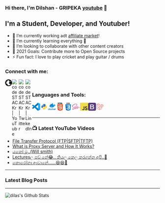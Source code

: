### Hi there, I'm Dilshan - GRIPEKA [youtube][website] 👋

## I'm a Student, Developer, and Youtuber!
- 🔭 I’m currently working adt [affiliate market][website]!
- 🌱 I’m currently learning everything 🤣
- 👯 I’m looking to collaborate with other content creators
- 🥅 2021 Goals: Contribute more to Open Source projects
- ⚡ Fun fact: I love to play cricket and play guitar / drums

### Connect with me:

[<img align="left" alt="codeSTACKr.com" width="22px" src="https://raw.githubusercontent.com/iconic/open-iconic/master/svg/globe.svg" />][website]
[<img align="left" alt="codeSTACKr | YouTube" width="22px" src="https://cdn.jsdelivr.net/npm/simple-icons@v3/icons/youtube.svg" />][youtube]
[<img align="left" alt="codeSTACKr | Twitter" width="22px" src="https://cdn.jsdelivr.net/npm/simple-icons@v3/icons/twitter.svg" />][twitter]
[<img align="left" alt="codeSTACKr | LinkedIn" width="22px" src="https://cdn.jsdelivr.net/npm/simple-icons@v3/icons/linkedin.svg" />][linkedin]


<br />

### Languages and Tools:

<img align="left" alt="Visual Studio Code" width="26px" src="https://raw.githubusercontent.com/github/explore/80688e429a7d4ef2fca1e82350fe8e3517d3494d/topics/visual-studio-code/visual-studio-code.png" />
<img align="left" alt="HTML5" width="26px" src="https://raw.githubusercontent.com/github/explore/80688e429a7d4ef2fca1e82350fe8e3517d3494d/topics/python/python.png" />
<img align="left" alt="HTML5" width="26px" src="https://raw.githubusercontent.com/github/explore/80688e429a7d4ef2fca1e82350fe8e3517d3494d/topics/docker/docker.png" />
<img align="left" alt="HTML5" width="26px" src="https://raw.githubusercontent.com/github/explore/80688e429a7d4ef2fca1e82350fe8e3517d3494d/topics/html/html.png" />
<img align="left" alt="CSS3" width="26px" src="https://raw.githubusercontent.com/github/explore/80688e429a7d4ef2fca1e82350fe8e3517d3494d/topics/css/css.png" />
<img align="left" alt="Sass" width="26px" src="https://raw.githubusercontent.com/github/explore/80688e429a7d4ef2fca1e82350fe8e3517d3494d/topics/sass/sass.png" />
<img align="left" alt="JavaScript" width="26px" src="https://raw.githubusercontent.com/github/explore/80688e429a7d4ef2fca1e82350fe8e3517d3494d/topics/javascript/javascript.png" />
<img align="left" alt="HTML5" width="26px" src="https://raw.githubusercontent.com/github/explore/80688e429a7d4ef2fca1e82350fe8e3517d3494d/topics/bootstrap/bootstrap.png" />
<img align="left" alt="HTML5" width="26px" src="https://raw.githubusercontent.com/github/explore/80688e429a7d4ef2fca1e82350fe8e3517d3494d/topics/laravel/laravel.png" />



<br />
<br />

---

### 📺 Latest YouTube Videos
<!-- YOUTUBE:START -->
- [File Transfer Protocol (FTP|SFTP|TFTP)](https://www.youtube.com/watch?v=XUtB618egJ4)
- [What is Proxy Server and How It Works?](https://www.youtube.com/watch?v=uebp6tj7nt4)
- [යකෝ මූ..(Will smith)](https://www.youtube.com/watch?v=tgHSsG5xlRM)
- [Lecturesල පව් නේ😂.. කියල කෙල කරගන්න අපි..😬](https://www.youtube.com/watch?v=wu4UIu2P0yM)
- [කොරෝනා ආවානේ......😆😆🤪](https://www.youtube.com/watch?v=XZ6r7FsNM4o)
<!-- YOUTUBE:END -->

---
### Latest Blog Posts
<!--blog:START-->
<!--blog:END-->


---

<img align="left" alt="dilas's Github Stats" src="https://github-readme-stats.vercel.app/api?username=Dilshan1997&show_icons=true&hide_border=true" />

[website]: http://trendzmaster.epizy.com/
[twitter]: https://twitter.com/DilshanMadhura3
[youtube]: https://www.youtube.com/channel/UCUTdC1jPNZmhSn_WnN5Z6dA
[linkedin]: https://www.linkedin.com/in/dilshan-madhuranga-50b807182/
